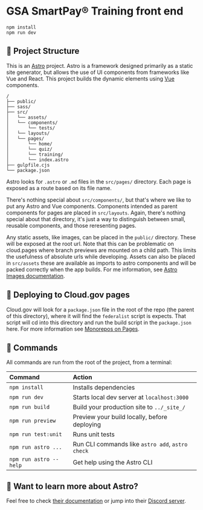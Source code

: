 # GSA SmartPay® Training front end

```
npm install
npm run dev
```

## 🚀 Project Structure

This is an [Astro](https://astro.build) project. Astro is a framework designed primarily as a static site generator, but allows the use of UI components from frameworks like Vue and React. This project builds the dynamic elements using [Vue](https://vuejs.org) components.

```
/
├── public/
├── sass/
├── src/
│   └── assets/
│   └── components/
│       └── tests/
│   └── layouts/
│   └── pages/
│       └── home/
│       └── quiz/
│       └── training/
│       └── index.astro
├── gulpfile.cjs
└── package.json
```

Astro looks for `.astro` or `.md` files in the `src/pages/` directory. Each page is exposed as a route based on its file name.

There's nothing special about `src/components/`, but that's where we like to put any Astro and Vue components. Components intended as parent components for pages are placed in `src/layouts`. Again, there's nothing special about that directory, it's just a way to distinguish between small, reusable components, and those reresenting pages.

Any static assets, like images, can be placed in the `public/` directory. These will be exposed at the root url. Note that this can be problematic on cloud.pages where branch previews are mounted on a child path. This limits the usefulness of absolute urls while developing. Assets can also be placed in `src/assets` these are available as imports to astro components and will be packed correctly when the app builds. For me information, see [Astro Images documentation](https://docs.astro.build/en/guides/images/).

## 🚢 Deploying to Cloud.gov pages

Cloud.gov will look for a `package.json` file in the root of the repo (the parent of this directory), where it will find the `federalist` script is expects. That script will cd into this directory and run the build script in the `package.json` here. For more information see [Monorepos on Pages](https://cloud.gov/pages/documentation/monorepos-on-pages/).

## 🧞 Commands

All commands are run from the root of the project, from a terminal:

| Command                | Action                                           |
| :--------------------- | :----------------------------------------------- |
| `npm install`          | Installs dependencies                            |
| `npm run dev`          | Starts local dev server at `localhost:3000`      |
| `npm run build`        | Build your production site to `../_site_/`       |
| `npm run preview`      | Preview your build locally, before deploying     |
| `npm run test:unit`    | Runs unit tests                                  |
| `npm run astro ...`    | Run CLI commands like `astro add`, `astro check` |
| `npm run astro --help` | Get help using the Astro CLI                     |

## 👀 Want to learn more about Astro?

Feel free to check [their documentation](https://docs.astro.build) or jump into their [Discord server](https://astro.build/chat).
